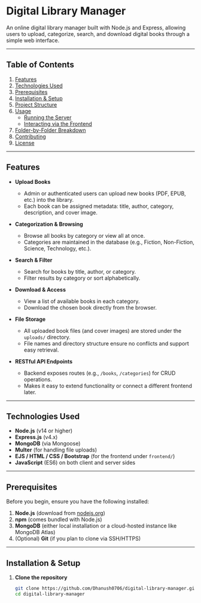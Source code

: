 # Digital Library Manager

An online digital library manager built with Node.js and Express, allowing users to upload, categorize, search, and download digital books through a simple web interface.

---

## Table of Contents

1. [Features](#features)  
2. [Technologies Used](#technologies-used)  
3. [Prerequisites](#prerequisites)  
4. [Installation & Setup](#installation--setup)  
5. [Project Structure](#project-structure)  
6. [Usage](#usage)  
   - [Running the Server](#running-the-server)  
   - [Interacting via the Frontend](#interacting-via-the-frontend)  
7. [Folder-by-Folder Breakdown](#folder-by-folder-breakdown)  
8. [Contributing](#contributing)  
9. [License](#license)

---

## Features

- **Upload Books**  
  - Admin or authenticated users can upload new books (PDF, EPUB, etc.) into the library.  
  - Each book can be assigned metadata: title, author, category, description, and cover image.

- **Categorization & Browsing**  
  - Browse all books by category or view all at once.  
  - Categories are maintained in the database (e.g., Fiction, Non-Fiction, Science, Technology, etc.).

- **Search & Filter**  
  - Search for books by title, author, or category.  
  - Filter results by category or sort alphabetically.

- **Download & Access**  
  - View a list of available books in each category.  
  - Download the chosen book directly from the browser.

- **File Storage**  
  - All uploaded book files (and cover images) are stored under the `uploads/` directory.  
  - File names and directory structure ensure no conflicts and support easy retrieval.

- **RESTful API Endpoints**  
  - Backend exposes routes (e.g., `/books`, `/categories`) for CRUD operations.  
  - Makes it easy to extend functionality or connect a different frontend later.

---

## Technologies Used

- **Node.js** (v14 or higher)  
- **Express.js** (v4.x)  
- **MongoDB** (via Mongoose)  
- **Multer** (for handling file uploads)  
- **EJS / HTML / CSS / Bootstrap** (for the frontend under `frontend/`)  
- **JavaScript** (ES6) on both client and server sides  

---

## Prerequisites

Before you begin, ensure you have the following installed:

1. **Node.js** (download from [nodejs.org](https://nodejs.org/en/))  
2. **npm** (comes bundled with Node.js)  
3. **MongoDB** (either local installation or a cloud-hosted instance like MongoDB Atlas)  
4. (Optional) **Git** (if you plan to clone via SSH/HTTPS)

---

## Installation & Setup

1. **Clone the repository**  
   ```bash
   git clone https://github.com/Dhanush0706/digital-library-manager.git
   cd digital-library-manager
